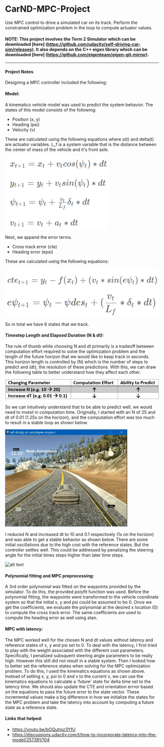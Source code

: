 # CarND-MPC-Project
Use MPC control to drive a simulated car on its track. Perform the constrained optimization problem in the loop to compute actuator values.

#### NOTE: This project involves the Term 2 Simulator which can be downloaded [here] (https://github.com/udacity/self-driving-car-sim/releases). It also depends on the C++ eigen library which can be downloaded [here] (https://github.com/eigenteam/eigen-git-mirror).

[//]: # (Image References)

[image1]: ./readme_media/states1.png "Reference States - Kinematics"
[image2]: ./readme_media/states2.png "Reference States - CTE"
[image3]: ./readme_media/states3.png "Reference States - Heading Error"
[image4]: ./readme_media/NdtDiscussion.png "N-dt Table"
[image5]: ./readme_media/Ndt25_001.gif "N = 25, dt = 0.01"
[image6]: ./readme_media/Ndt10_01.gif "N = 10, dt = 0.1"
[image6]: ./readme_media/pidbetter.gif "Final Simulation with manually tuned parameters"

---

#### Project Notes
Designing a MPC controller included the following:

#### Model:
A kinematics vehicle model was used to predict the system behavior. The states of this model consists of the following:
* Position (x, y)
* Heading (psi)
* Velocity (v)

These are calculated using the following equations where a(t) and delta(t) are actuator variables. L_f is a system variable that is the distance between the center of mass of the vehicle and it's front axle. 

![alt text][image1]

Next, we append the error terms.
* Cross track error (cte)
* Heading error (epsi)

These are calculated using the following equations:

![alt text][image2]
![alt text][image3]

So in total we have 6 states that we track. 

#### Timestep Length and Elapsed Duration (N & dt):
The rule of thumb while choosing N and dt primarily is a tradeoff between computation effort required to solve the optimization problem and the length of the future horizon that we would like to keep track in seconds. This horizon length is controlled by (N) which is the number of steps to predict and (dt), the resolution of these predictions. With this, we can draw the following table to better understand how they affect each other.

![alt text][image4]

So we can intuitively understand that to be able to predict well, we would need to invest in computation time. Originally, I started with an N of 25 and dt of 0.01 (1.25s on the horizon), and the computation effort was too much to result in a stable loop as shown below.

![alt text][image5]

I reduced N and increased dt to 10 and 0.1 respectively (1s on the horizon) and was able to get a stable behavior as shown below. There are some initial oscillations due to the high cost with the reference states. But the controller settles well. This could be addressed by penalizing the steering angle for the initial times steps higher than later time steps. 

![alt text][image6]

#### Polynomial fitting and MPC preprocessing:
A 3rd order polynomial was fitted on the waypoints provided by the simulator. To do this, the provided polyfit function was used. Before the polynomial fitting, the waypoints were transformed to the vehicle coordinate system so that the initial x, y and psi could be assumed to be 0. Once we get the coefficients, we evaluate the polynomial at the desired x location (0) to compute the cross track error. The same coefficients are used to compute the heading error as well using atan.

#### MPC with latency:
The MPC worked well for the chosen N and dt values without latency and reference states of x, y and psi set to 0. To deal with the latency, I first tried to play with the weight associated with the different cost parameters. Specifically, I penalized subsquent steering angle parameters to be really high. However this still did not result in a stable system. Then I looked how to better set the reference states when solving for the MPC optimization problem. To do this, I used the kinematics equations as shown above. Instead of setting x, y, psi to 0 and v to the current v, we can use the kinematics equations to calculate a 'future' state for delta time set to the latency time. We should also update the CTE and orientation errror based on the equations to pass the future error to the state vector. These incremental values make a big difference in how we initialize the states for the MPC problem and take the latency into account by computing a future state as a reference state.

#### Links that helped:
* https://youtu.be/bOQuhpz3YfU
* https://discussions.udacity.com/t/how-to-incorporate-latency-into-the-model/257391/104

